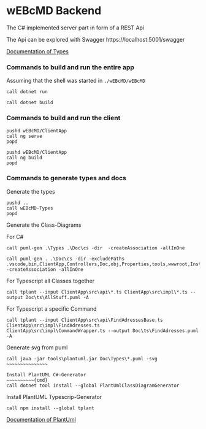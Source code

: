 # wEBcMD Backend

The C# implemented server part in form of a REST Api

The Api can be explored with Swagger https://localhost:5001/swagger

[Documentation of Types](./Types/README.md)

### Commands to build and run the entire app

Assuming that the shell was started in ```./wEBcMD/wEBcMD```

~~~~~~~~~~{cmd}
call dotnet run
~~~~~~~~~~~~~~~~
~~~~~~~~~~{cmd}
call dotnet build
~~~~~~~~~~~~~~~

### Commands to build and run the client
~~~~~~~~~~{cmd}
pushd wEBcMD/ClientApp
call ng serve
popd
~~~~~~~~~~~~~~~
~~~~~~~~~~{cmd}
pushd wEBcMD/ClientApp
call ng build
popd
~~~~~~~~~~~~~~~
### Commands to generate types and docs

Generate the types
~~~~~~~~~~{cmd}
pushd ..
call wEBcMD-Types
popd
~~~~~~~~~~~~~~~

Generate the Class-Diagrams

For C# 
~~~~~~~~~~{cmd}
call puml-gen .\Types .\Doc\cs -dir  -createAssociation -allInOne
~~~~~~~~~~~~~~~

~~~~~~~~~~{cmd}
call puml-gen . .\Doc\cs -dir -excludePaths .vscode,bin,ClientApp,Controllers,Doc,obj,Properties,tools,wwwroot,Install  -createAssociation -allInOne
~~~~~~~~~~~~~~~

For Typescript all Classes together
~~~~~~~~~~{cmd}
call tplant --input ClientApp\src\api\*.ts ClientApp\src\impl\*.ts --output Doc\ts\AllStuff.puml -A 
~~~~~~~~~~~~~~~

For Typescript a specific Command
~~~~~~~~~~{cmd}
call tplant --input ClientApp\src\api\FindAdressesBase.ts ClientApp\src\impl\FindAdresses.ts ClientApp\src\impl\CommandWrapper.ts --output Doc\ts\FindAdresses.puml -A
~~~~~~~~~~~~~~~

Generate svg from puml
~~~~~~~~~~{cmd}
call java -jar tools\plantuml.jar Doc\Types\*.puml -svg    ~~~~~~~~~~~~~~~

Install PlantUML C#-Generator
~~~~~~~~~~{cmd}
call dotnet tool install --global PlantUmlClassDiagramGenerator
~~~~~~~~~~~~~~~
Install PlantUML Typescrip-Generator
~~~~~~~~~~{cmd}
call npm install --global tplant
~~~~~~~~~~~~~~~

[Documentation of PlantUml](https://plantuml.com/de/)


